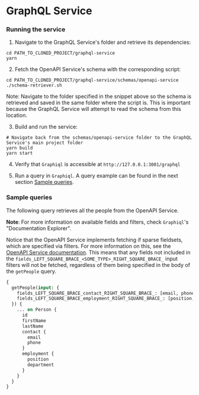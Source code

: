 # GraphQL Service

### Running the service

1. Navigate to the GraphQL Service's folder and retrieve its dependencies:

```shell
cd PATH_TO_CLONED_PROJECT/graphql-service
yarn
```

2. Fetch the OpenAPI Service's schema with the corresponding script:

```shell
cd PATH_TO_CLONED_PROJECT/graphql-service/schemas/openapi-service
./schema-retriever.sh
```

Note: Navigate to the folder specified in the snippet above so the schema is retrieved and saved in the same folder where the script is. This is important because the GraphQL Service will attempt to read the schema from this location.

3. Build and run the service:

```shell
# Navigate back from the schemas/openapi-service folder to the GraphQL Service's main project folder
yarn build
yarn start
```

4. Verify that `Graphiql` is accessible at `http://127.0.0.1:3001/graphql`

5. Run a query in `Graphiql`. A query example can be found in the next section [Sample queries](#sample-queries).


### Sample queries

The following query retrieves all the people from the OpenAPI Service.

**Note**: For more information on available fields and filters, check `Graphiql`'s "Documentation Explorer".

Notice that the OpenAPI Service implements fetching if sparse fieldsets, which are specified via filters. For more information on this, see the [OpenAPI Service documentation](/openapi-service/README.md). This means that any fields not included in the `fields_LEFT_SQUARE_BRACE_<SOME_TYPE>_RIGHT_SQUARE_BRACE_` input filters will not be fetched, regardless of them being specified in the body of the `getPeople` query.

```graphql
{
  getPeople(input: {
    fields_LEFT_SQUARE_BRACE_contact_RIGHT_SQUARE_BRACE_: [email, phone]
   	fields_LEFT_SQUARE_BRACE_employment_RIGHT_SQUARE_BRACE_: [position, department]
  }) {
    ... on Person {
      id
      firstName
      lastName
      contact {
        email
        phone
      }
      employment {
        position
        department
      }
    }
  }
}
```
